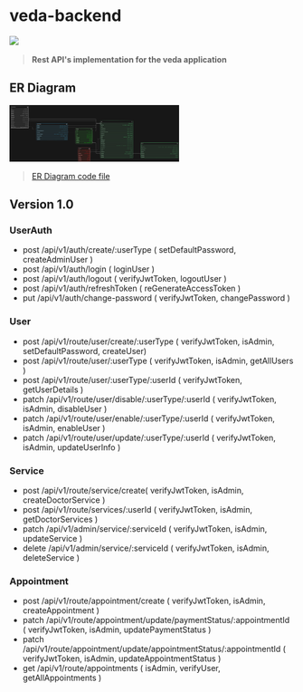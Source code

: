 # veda-backend

<img src="https://qph.fs.quoracdn.net/main-qimg-5d2a45e5f6a3b88d7686aa13de992102"  width="300" />

> **Rest API's implementation for the veda application**

## ER Diagram

<img src="./veda-backend-ER-diagram.svg"  width="300" />

> [ER Diagram code file](./veda-backend-ER-diagram-code.txt)

## Version 1.0

### UserAuth

- post /api/v1/auth/create/:userType ( setDefaultPassword, createAdminUser )
- post /api/v1/auth/login ( loginUser )
- post /api/v1/auth/logout ( verifyJwtToken, logoutUser )
- post /api/v1/auth/refreshToken ( reGenerateAccessToken )
- put /api/v1/auth/change-password ( verifyJwtToken, changePassword )

### User

- post /api/v1/route/user/create/:userType ( verifyJwtToken, isAdmin, setDefaultPassword, createUser)
- post /api/v1/route/user/:userType ( verifyJwtToken, isAdmin, getAllUsers )
- post /api/v1/route/user/:userType/:userId ( verifyJwtToken, getUserDetails )
- patch /api/v1/route/user/disable/:userType/:userId ( verifyJwtToken, isAdmin, disableUser )
- patch /api/v1/route/user/enable/:userType/:userId ( verifyJwtToken, isAdmin, enableUser )
- patch /api/v1/route/user/update/:userType/:userId ( verifyJwtToken, isAdmin, updateUserInfo )

### Service

- post /api/v1/route/service/create( verifyJwtToken, isAdmin, createDoctorService )
- post /api/v1/route/services/:userId ( verifyJwtToken, isAdmin, getDoctorServices )
- patch /api/v1/admin/service/:serviceId ( verifyJwtToken, isAdmin, updateService )
- delete /api/v1/admin/service/:serviceId ( verifyJwtToken, isAdmin, deleteService )

### Appointment

- post /api/v1/route/appointment/create ( verifyJwtToken, isAdmin, createAppointment )
- patch /api/v1/route/appointment/update/paymentStatus/:appointmentId ( verifyJwtToken, isAdmin, updatePaymentStatus )
- patch /api/v1/route/appointment/update/appointmentStatus/:appointmentId ( verifyJwtToken, isAdmin, updateAppointmentStatus )
- get /api/v1/route/appointments ( isAdmin, verifyUser, getAllAppointments )
